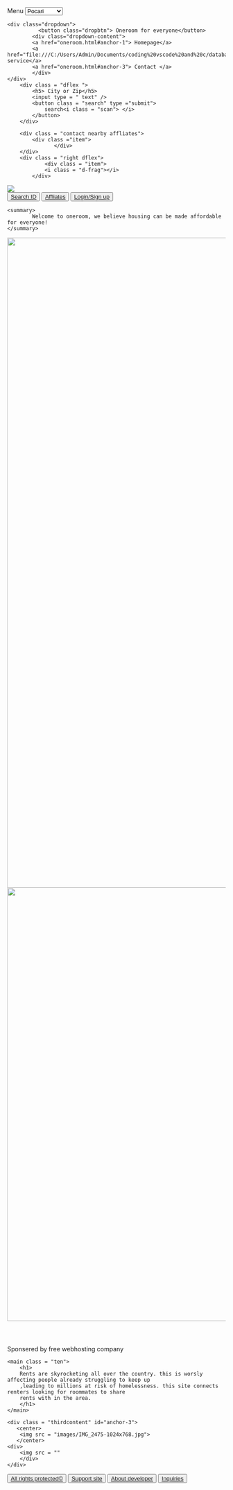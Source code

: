 <!DOCTYPE html>
<html lang="en">
<head>
    <meta charset="UTF-8">
    <meta http-equiv="X-UA-Compatible" content="IE=edge">
    <meta name="viewport" content="width=device-width, initial-scale=1.0">
    <title>oneroom finder site</title>
    <link rel = "stylesheet" href = "oneroom.css"  
    With sky high costs and property values tripling, this is worsly affecting those looking for affordable housing.
    this site connects renters who wish to split their bills with affilites in their area. 
     on the spot project: equalibrium>
</head>
  
<body>
    <nav class = "header">
        <form class = "menuop">  
            <label class = "menubar"> Menu </label>  
        <select>  
        <option value = "drink"> Pocari
            </option>
        <option value = "soda"> Sprite 
            </option>  
        <option value = "refreshment"> </a>
             Monster 
            </option>  
        <option value = "Skoda"> Sugarcane
            </option>   
        <option value = "Supra"> Aqua 
            </option>  
        </select>  
            </form>
    
    <div class="dropdown">  
              <button class="dropbtn"> Oneroom for everyone</button>  
            <div class="dropdown-content">  
            <a href="oneroom.html#anchor-1"> Homepage</a>  
            <a href="file:///C:/Users/Admin/Documents/coding%20vscode%20and%20c/database.html"> service</a>  
            <a href="oneroom.html#anchor-3"> Contact </a>  
            </div>  
    </div>  
        <div class = "dflex ">
            <h5> City or Zip</h5>
            <input type = " text" />
            <button class = "search" type ="submit">
                search<i class = "scan"> </i>
            </button>
        </div>
        
        <div class = "contact nearby affliates">
            <div class ="item">
                   </div>
        </div>
        <div class = "right dflex">
                <div class = "item">
                <i class = "d-frag"></i>
            </div>
</div>

<div class ="dark theme">
    <img src = "images/moon.png"  id = "icon">
</div>

<div class = "content">
       <button class = "btna"><a href = "https://www.youtube.com/watch?v=E-xhxS581Uc"> Search ID </a>
        </button>
       <button class = "btnb"><a href = "file:///C:/Users/Admin/Documents/coding%20vscode%20and%20c/database.html"> Affliates </a> 
        </button>
       <button class = "btnc"><a href = "http://localhost/Login-registration-System-PHP-and-MYSQL/home.php" > Login/Sign up </a> 
        </button>
</div> 
    </nav>

    <summary>
            Welcome to oneroom, we believe housing can be made affordable for everyone!
    </summary>

<section  id="anchor-1"> 
       <center> 
           <img src = "images/R.jfif"  width= 1500 > 
       </center>
</section>

<header> 
    <a href  = "https://www.youtube.com/watch?v=dQw4w9WgXcQ">  
         <center>
            <img src = "images/R (1).jfif" width=  1000px  id = "img"
         </center> 
    </a>
</header>

<div class = "randomtext" > 
   Sponsered by free webhosting company
</div>

    <main class = "ten">
        <h1>    
        Rents are skyrocketing all over the country. this is worsly affecting people already struggling to keep up
        ,leading to millions at risk of homelessness. this site connects renters looking for roommates to share 
        rents with in the area. 
        </h1>
    </main>
    
    <div class = "thirdcontent" id="anchor-3">
       <center>
        <img src = "images/IMG_2475-1024x768.jpg">
       </center>
    <div>
        <img src = ""
        </div>
    </div>

</html>
    <footer>
        <div> 
       <button>
            <a href = "file:///C:/Users/Admin/Documents/coding%20vscode%20and%20c/oneroom.html"> All rights protected©</a>  
      </button>
            <button>    
                <a href = "https://www.patreon.com"> Support site</a>  
            </button>
            <button>    
                <a href = "file:///C:/Users/Admin/Documents/coding%20vscode%20and%20c/contact.html"> About developer</a>
            </button>
        <button>   
             <a href = "file:///C:/Users/Admin/Documents/coding%20vscode%20and%20c/contact.html"> Inquiries</a>
        </button>
        </div>
    </footer>
<script src = "src/oneroom.js">
       function changeMode(){
   var icon = document.getElementbyid("icon");
    icon.onclick = function(){
        document.body.classlist.toggle("dark-mode");
        if(document.body.classlist.contains("dark-mode")){
        icon.src = "images/sun.png";
    } else {
        icon.src = "images/moon.png";
    }
}}
</script>

</body>
    </html>
